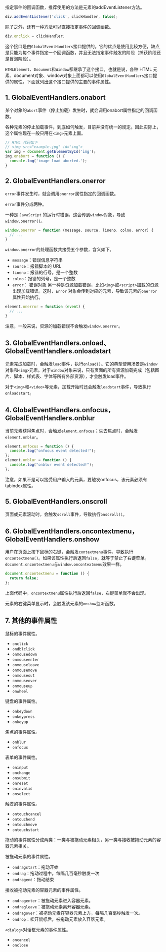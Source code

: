 指定事件的回调函数，推荐使用的方法是元素的addEventListener方法。
```js
div.addEventListener('click', clickHandler, false);
```
除了之外，还有一种方法可以直接指定事件的回调函数。
```js
div.onclick = clickHandler;
```
这个接口是由`GlobalEventHandlers`接口提供的。它的优点是使用比较方便，缺点是只能为每个事件指定一个回调函数，并且无法指定事件触发的阶段（捕获阶段还是冒泡阶段）。

`HTMLElement`、`Document`和`Window`都继承了这个接口，也就是说，各种 HTML 元素、document对象、window对象上面都可以使用`GlobalEventHandlers`接口提供的属性。下面就列出这个接口提供的主要的事件属性。


## 1. GlobalEventHandlers.onabort
某个对象的`abort`事件（停止加载）发生时，就会调用onabort属性指定的回调函数。

各种元素的停止加载事件，到底如何触发，目前并没有统一的规定。因此实际上，这个属性现在一般只用在`<img>`元素上面。
```js
// HTML 代码如下
// <img src="example.jpg" id="img">
var img = document.getElementById('img');
img.onabort = function () {
  console.log('image load aborted.');
}
```
## 2. GlobalEventHandlers.onerror
`error`事件发生时，就会调用`onerror`属性指定的回调函数。

`error`事件分成两种。

一种是 `JavaScript` 的运行时错误，这会传到`window`对象，导致`window.onerror()`。
```js
window.onerror = function (message, source, lineno, colno, error) {
  // ...
}
```
`window.onerror`的处理函数共接受五个参数，含义如下。

- `message`：错误信息字符串
- `source`：报错脚本的 URL
- `lineno`：报错的行号，是一个整数
- `colno`：报错的列号，是一个整数
- `error`： 错误对象
另一种是资源加载错误，比如`<img>`或`<script>`加载的资源出现加载错误。这时，`Error` 对象会传到对应的元素，导致该元素的`onerror`属性开始执行。
```js
element.onerror = function (event) {
  // ...
}
```
注意，一般来说，资源的加载错误不会触发`window.onerror`。

## 3. GlobalEventHandlers.onload、GlobalEventHandlers.onloadstart
元素完成加载时，会触发`load`事件，执行`onload()`。它的典型使用场景是`window`对象和`<img>`元素。对于`window`对象来说，只有页面的所有资源加载完成（包括图片、脚本、样式表、字体等所有外部资源），才会触发load事件。

对于`<img>`和`<video>`等元素，加载开始时还会触发`loadstart`事件，导致执行`onloadstart`。

## 4. GlobalEventHandlers.onfocus，GlobalEventHandlers.onblur
当前元素获得焦点时，会触发`element.onfocus`；失去焦点时，会触发`element.onblur`。
```js
element.onfocus = function () {
  console.log("onfocus event detected!");
};
element.onblur = function () {
  console.log("onblur event detected!");
};
```
注意，如果不是可以接受用户输入的元素，要触发onfocus，该元素必须有tabindex属性。

## 5. GlobalEventHandlers.onscroll
页面或元素滚动时，会触发`scroll`事件，导致执行`onscroll()`。

## 6. GlobalEventHandlers.oncontextmenu，GlobalEventHandlers.onshow
用户在页面上按下鼠标的右键，会触发`contextmenu`事件，导致执行`oncontextmenu()`。如果该属性执行后返回`false`，就等于禁止了右键菜单。`document.oncontextmenu`与`window.oncontextmenu`效果一样。
```js
document.oncontextmenu = function () {
  return false;
};
```
上面代码中，`oncontextmenu`属性执行后返回`false`，右键菜单就不会出现。

元素的右键菜单显示时，会触发该元素的`onshow`监听函数。

## 7. 其他的事件属性
鼠标的事件属性。

- `onclick`
- `ondblclick`
- `onmousedown`
- `onmouseenter`
- `onmouseleave`
- `onmousemove`
- `onmouseout`
- `onmouseover`
- `onmouseup`
- `onwheel`


键盘的事件属性。

- `onkeydown`
- `onkeypress`
- `onkeyup`

焦点的事件属性。
- `onblur`
- `onfocus`


表单的事件属性。

- `oninput`
- `onchange`
- `onsubmit`
- `onreset`
- `oninvalid`
- `onselect`


触摸的事件属性。

- `ontouchcancel`
- `ontouchend`
- `ontouchmove`
- `ontouchstart`


拖动的事件属性分成两类：一类与被拖动元素相关，另一类与接收被拖动元素的容器元素相关。

被拖动元素的事件属性。

- `ondragstart`：拖动开始
- `ondrag`：拖动过程中，每隔几百毫秒触发一次
- `ondragend`：拖动结束

接收被拖动元素的容器元素的事件属性。

- `ondragenter`：被拖动元素进入容器元素。
- `ondragleave`：被拖动元素离开容器元素。
- `ondragover`：被拖动元素在容器元素上方，每隔几百毫秒触发一次。
- `ondrop`：松开鼠标后，被拖动元素放入容器元素。

`<dialog>`对话框元素的事件属性。
- `oncancel`
- `onclose`